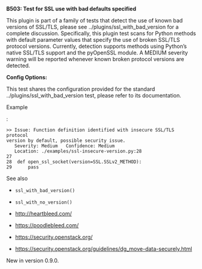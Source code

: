 **B503: Test for SSL use with bad defaults specified**

This plugin is part of a family of tests that detect the use of known
bad versions of SSL/TLS, please see <span
class="xref std std-doc">../plugins/ssl\_with\_bad\_version</span> for a
complete discussion. Specifically, this plugin test scans for Python
methods with default parameter values that specify the use of broken
SSL/TLS protocol versions. Currently, detection supports methods using
Python’s native SSL/TLS support and the pyOpenSSL module. A MEDIUM
severity warning will be reported whenever known broken protocol
versions are detected.

**Config Options:**

This test shares the configuration provided for the standard <span
class="xref std std-doc">../plugins/ssl\_with\_bad\_version</span> test,
please refer to its documentation.

Example

:   

<div class="highlight-none notranslate" markdown="1">

<div class="highlight" markdown="1">

    >> Issue: Function definition identified with insecure SSL/TLS protocol
    version by default, possible security issue.
       Severity: Medium   Confidence: Medium
       Location: ./examples/ssl-insecure-version.py:28
    27
    28  def open_ssl_socket(version=SSL.SSLv2_METHOD):
    29      pass

</div>

</div>

<div class="admonition seealso" markdown="1">

See also

-   `ssl_with_bad_version()`

-   `ssl_with_no_version()`

-   <a href="http://heartbleed.com/" class="reference external">http://heartbleed.com/</a>

-   <a href="https://poodlebleed.com/" class="reference external">https://poodlebleed.com/</a>

-   <a href="https://security.openstack.org/" class="reference external">https://security.openstack.org/</a>

-   <a href="https://security.openstack.org/guidelines/dg_move-data-securely.html" class="reference external">https://security.openstack.org/guidelines/dg_move-data-securely.html</a>

</div>

<div class="versionadded" markdown="1">

<span class="versionmodified added">New in version 0.9.0.</span>

</div>
